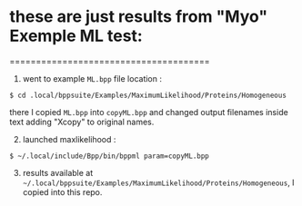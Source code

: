 # these are just results from "Myo" Exemple ML test:
======================================

1.  went to example `ML.bpp` file location :
```
$ cd .local/bppsuite/Examples/MaximumLikelihood/Proteins/Homogeneous
```
there I copied `ML.bpp` into `copyML.bpp` and changed output filenames inside text adding "Xcopy" to original names.

2. launched maxlikelihood :
```
$ ~/.local/include/Bpp/bin/bppml param=copyML.bpp
```
3. results available at `~/.local/bppsuite/Examples/MaximumLikelihood/Proteins/Homogeneous`, I copied into this repo.
